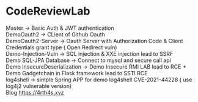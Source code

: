 # CodeReviewLab
Master -> Basic Auth & JWT authentication <br>
DemoOauth2 -> CLient of Github Oauth <br>
DemoOauth2-Server -> Oauth Server with Authorization Code & Client Credentials grant type ( Open Redirect vuln) <br>
Demo-Injection-Vuln -> SQL injection & XXE injection lead to SSRF <br>
Demo SQL-JPA Database -> Connect to mysql and secure call api <br>
Demo InsecureDeserialization -> Demo Insecure RMI LAB lead to RCE + Demo Gadgetchain in Flask framework lead to SSTI RCE <br>
log4shell -> simple Spring APP for demo log4shell CVE-2021-44228 ( use log4j2 vulnerable version)<br>
Blog https://4rth4s.xyz
